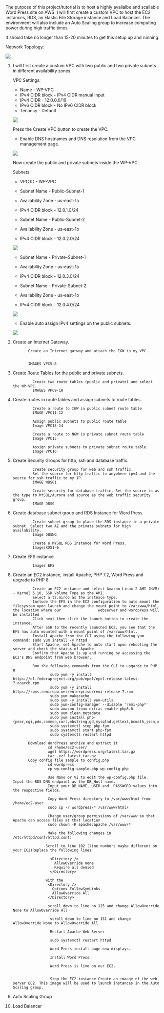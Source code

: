 The purpose of this project/tutorial is to host a highly availalbe and scaliable Word Press site on AWS. 
I will first create a custom VPC to host the EC2 instances, RDS, an Elastic File Storage instance and Load Balancer.
The environment will also include an Auto Scaling group to increase computing power during high traffic times.

It should take no longer than 15-20 minutes to get this setup up and running.

Network Topology:

![](https://github.com/bwilliams4428/AWS-Projects/blob/main/AWS-WordPress/Images/network%20topology.PNG)

1. I will first create a custom VPC with two public and two private subnets in different availability zones.
        
   VPC Settings:
      
      - Name - WP-VPC
      - IPv4 CIDR block - IPv4 CIDR manual input
      - IPv4 CIDR - 12.0.0.0/16
      - IPv6 CIDR block - No IPv6 CIDR block
      - Tenancy - Default
      
      ![](https://github.com/bwilliams4428/AWS-Projects/blob/main/AWS-WordPress/Images/VPC-1.PNG)
      
    Press the Create VPC button to create the VPC. 
    
      - Enable DNS hostnames and DNS resolution from the VPC management page.
      
      ![](https://github.com/bwilliams4428/AWS-Projects/blob/main/AWS-WordPress/Images/VPC-dnshr.PNG)
      
    
    Now create the public and private subnets inside the WP-VPC.
    
    Subnets:
           
      - VPC ID - WP-VPC
      - Subnet Name - Public-Subnet-1
      - Availability Zone - us-east-1a
      - IPv4 CIDR block - 12.0.1.0/24
              
      - Subnet Name - Public-Subnet-2
      - Availability Zone - us-east-1b
      - IPv4 CIDR block - 12.0.2.0/24
      
      ![](https://github.com/bwilliams4428/AWS-Projects/blob/main/AWS-WordPress/Images/VPC-3.PNG)        
      
      - Subnet Name - Private-Subnet-1
      - Availability Zone - us-east-1a
      - IPv4 CIDR block - 12.0.3.0/24
              
      - Subnet Name - Private-Subnet-2
      - Availability Zone - us-east-1b
      - IPv4 CIDR block - 12.0.4.0/24
      
      ![](https://github.com/bwilliams4428/AWS-Projects/blob/main/AWS-WordPress/Images/VPC-4.PNG)
              
      - Enable auto assign IPv4 settings on the public subnets.
      
      ![](https://github.com/bwilliams4428/AWS-Projects/blob/main/AWS-WordPress/Images/publiciv4psunet.PNG)

2. Create an Internet Gateway.
             
              Create an Internet gatway and attach the IGW to my VPC. 
             
              
              IMAGES VPC5-8

3. Create Route Tables for the public and private subnets.
                
                Create two route tables (public and private) and select the WP-VPC.
                IMAGES VPC9-10
                
4. Create routes in route tables and assign subnets to route tables.
                
                Create a route to IGW in public subnet route table 
                IMAGE VPC11-12
                
                Assign public subnets to public route table
                Image VPC13-14
                
                Create a route to NGW in private subnet route table
                Image VPC15
                
                Assign private subnets to private subnet route table
                Image VPC16

5. Create Security Groups for http, ssh and database traffic.
                
                Create security group for web and ssh traffic.
                Set the source for http traffic to anywhere ipv4 and the source for ssh traffic to my IP.
                IMAGE WBSG1
                
                Create security for database traffic. Set the source to as the type to MYSQL/Aurora and source as the web traffic security group.
                IMAGE DBSG

6. Create database subnet group and RDS Instance for Word Press
                
                Create subnet group to place the RDS instance in a private subnet. Select two AZ and the private subnets for high availability.
                Image DBSNG
                
                Create a MYSQL RDS Instance for Word Press.
                ImagesRDS1-6
                
7. Create EFS instance
                
                Images EFS
                
8. Create an EC2 instance, install Apache, PHP 7.2, Word Press and upgrade to PHP 8
                
                Create an EC2 instance and select Amazon Linux 2 AMI (HVM) - Kernel 5.10, SSD Volume Type as the AMI.
                Select a t2.mirco as the instnace type.
                Include the EFS in the EC2 configuration to auto mount the filesystem upon launch and change the mount point to /var/www/html, the location where our                 webserver and wordpress will be installed
                Click next then click the launch button to create the instance.
                After SSH to the recently launched EC2, you see that the EFS has auto mounted with a mount point of /var/www/html.
                Install Apache from the CLI using the following yum command: sudo yum install -y httpd
                Start Apache, set Apache to auto start upon rebooting the server and check the status of Apache
                Confirm that Apache is up and running by accessing the EC2's DNS endpoint from web browser.
                
                Run the following commands from the CLI to upgarde to PHP 8
                        sudo yum -y install https://dl.fedoraproject.org/pub/epel/epel-release-latest-7.noarch.rpm
                        sudo yum -y install https://rpms.remirepo.net/enterprise/remi-release-7.rpm
                        sudo yum makecache
                        sudo yum -y install yum-utils
                        sudo yum-config-manager --disable 'remi-php*'
                        sudo amazon-linux-extras enable php8.0
                        sudo yum clean metadata
                        sudo yum install php-{pear,cgi,pdo,common,curl,mbstring,gd,mysqlnd,gettext,bcmath,json,xml,fpm,intl,zip}
                        sudo systemctl stop php-fpm
                        sudo systemctl start php-fpm
                        sudo systemctl restart httpd
              
              Download WordPress archive and extract it
                       cd /home/ec2-user/
                       wget https://wordpress.org/latest.tar.gz
                       tar -xzf latest.tar.gz 
              Copy config file sample to config.php         
                       cd wordpress
                       cp wp-config-sample.php wp-config.php          
                       
                       Use Nano or Vi to edit the wp-config.php file. Input the RDS DNS endpoint as the DB_Host name.
                       Input your DB_NAME,_USER and _PASSWORD values into the respective fields.
                       
                       Copy Word Press directory to /var/www/html from /home/ec2-user
                       sudo cp -r wordpress/* /var/www/html/
                       
                       Change user/group permissions of /var/www so that Apache can access files at that location
                       sudo chown -R apache:apache /var/www/*
                       
                       Make the following changes in /etc/httpd/conf/httpd.conf:

                      Scroll to line 102 (line numbers maybe different on your EC2)Replace the following lines

                        <Directory />
                          AllowOverride none
                          Require all denied
                        </Directory>

                      with the
                       <Directory />
                         Options FollowSymLinks
                         AllowOverride All
                       </Directory>

                       scroll down to line no 125 and change AllowOverride None to AllowOverride All

                        scroll down to line no 151 and change AllowOverride None to AllowOverride All

                        Restart Apache Web Server

                        sudo systemctl restart httpd
                        
                        Word Press install page now displays.
                        
                        Install Word Press
                        
                        Word Press is live on our EC2.
                       
                      
                        Stop the EC2 instance Create an imaage of the web server EC2. This image will be used to launch instances in the Auto Scaling group.
                
                
7. Auto Scaling Group
8. Load Balancer

               
                

                
                
